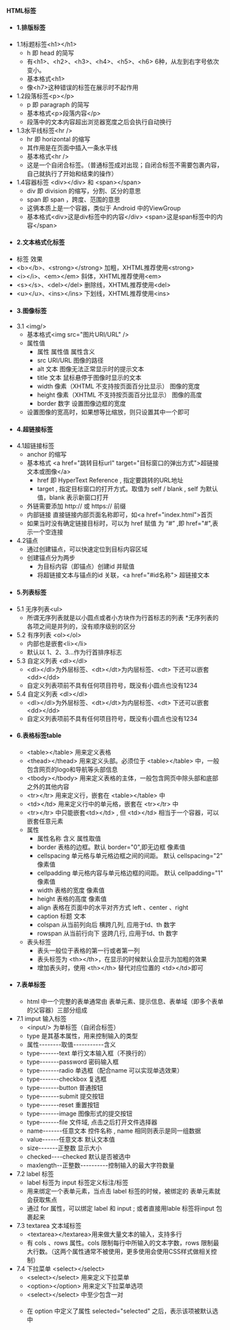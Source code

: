 #### HTML标签
* #### 1.排版标签
* 1.1标题标签\<h1>\</h1>
    * h 即 head 的简写
    * 有\<h1>、\<h2>、\<h3>、\<h4>、\<h5>、\<h6> 6种，从左到右字号依次变小。
    * 基本格式\<h1></h1>
    * 像\<h7>这种错误的标签在展示时不起作用
* 1.2段落标签\<p>\</p>
    * p 即 paragraph 的简写
    * 基本格式\<p>段落内容\</p>
    * 段落中的文本内容超出浏览器宽度之后会执行自动换行
* 1.3水平线标签\<hr \/>
    * hr 即 horizontal 的缩写
    * 其作用是在页面中插入一条水平线
    * 基本格式\<hr />
    * 这是一个自闭合标签。（普通标签成对出现；自闭合标签不需要包裹内容，自己就执行了开始和结束的操作）
* 1.4容器标签 \<div>\</div> 和 \<span>\</span>
    * div 即 division 的缩写，分割、区分的意思
    * span 即 span ，跨度、范围的意思
    * 这俩本质上是一个容器，类似于 Android 中的ViewGroup
    * 基本格式\<div>这是div标签中的内容\</div> \<span>这是span标签中的内容\</span> 
* #### 2.文本格式化标签
* 标签	效果
* \<b>\</b>、\<strong>\</strong>	加粗，XHTML推荐使用\<strong>
* \<i>\</i>、\<em>\</em>	斜体，XHTML推荐使用\<em>
* \<s>\</s>、\<del>\</del>	删除线，XHTML推荐使用\<del>
* \<u>\</u>、\<ins>\</ins>	下划线，XHTML推荐使用\<ins>
* #### 3.图像标签
* 3.1 \<img\/>
    * 基本格式\<img src="图片URI/URL" \/>
    * 属性值
        * 属性	属性值	属性含义
        * src	URI/URL	图像的路径
        * alt	文本	图像无法正常显示时的提示文本
        * title	文本	鼠标悬停于图像时显示的文本
        * width	像素（XHTML 不支持按页面百分比显示）	图像的宽度
        * height	像素（XHTML 不支持按页面百分比显示）	图像的高度
        * border	数字	设置图像边框的宽度
    * 设置图像的宽高时，如果想等比缩放，则只设置其中一个即可
* #### 4.超链接标签
* 4.1超链接标签<a></a>
    * anchor 的缩写
    * 基本格式 \<a href="跳转目标url" target="目标窗口的弹出方式">超链接文本或图像\</a>
        * href 即 HyperText Reference , 指定要跳转的URL地址
        * target , 指定目标窗口的打开方式。取值为 self / blank , self 为默认值，blank 表示新窗口打开
    * 外链需要添加 http:// 或 https:// 前缀
    * 内部链接 直接链接内部页面名称即可，如\<a href="index.html">首页</a>
    * 如果当时没有确定链接目标时，可以为 href 赋值 为 “#” ,即 href="#",表示一个空连接
* 4.2锚点
    * 通过创建锚点，可以快速定位到目标内容区域
    * 创建锚点分为两步
        * 为目标内容（即锚点）创建id 并赋值
        * 将超链接文本与锚点的id 关联，\<a href="#id名称"> 超链接文本 </a>
* #### 5.列表标签
* 5.1 无序列表\<ul>
    * 所谓无序列表就是以小圆点或者小方块作为行首标志的列表
    *无序列表的各项之间是并列的，没有顺序级别的区分
* 5.2 有序列表 \<ol>\</ol>
    * 内部也是嵌套\<li>\</li>
    * 默认以 1、2、3...作为行首排序标志
* 5.3 自定义列表 \<dl>\</dl>
    * \<dl>\</dl>为外层标签、\<dt>\</dt>为内层标签、\<dt> 下还可以嵌套 \<dd>\</dd>
    * 自定义列表项前不具有任何项目符号，既没有小圆点也没有1234
* 5.4 自定义列表 \<dl>\</dl>
    * \<dl>\</dl>为外层标签、\<dt>\</dt>为内层标签、\<dt> 下还可以嵌套 \<dd>\</dd>
    * 自定义列表项前不具有任何项目符号，既没有小圆点也没有1234
* #### 6.表格标签table
    * \<table>\</table> 用来定义表格
    * \<thead>\</thead> 用来定义头部。必须位于 \<table>\</table> 中，一般包含网页的logo和导航等头部信息
    * \<tbody>\</tbody> 用来定义表格的主体，一般包含网页中除头部和底部之外的其他内容
    * \<tr>\</tr> 用来定义行，嵌套在 \<table>\</table> 中
    * \<td>\</td> 用来定义行中的单元格，嵌套在 \<tr>\</tr> 中 
    * \<tr>\</tr> 中只能嵌套\<td>\</td> , 但 \<td>\</td> 相当于一个容器，可以嵌套任意元素
    * 属性
        * 属性名称	        含义	                           属性取值
        * border	    表格的边框。默认 border="0",即无边框	像素值
        * cellspacing	单元格与单元格边框之间的间距。          默认 cellspacing="2"	                        像素值
        * cellpadding	单元格内容与单元格边框的间距。          默认 cellpadding="1"	                        像素值
        * width	        表格的宽度	                            像素值
        * height	    表格的高度	                            像素值
        * align	        表格在页面中的水平对齐方式	            left 、center 、right
        * caption	    标题	                                文本
        * colspan	    从当前列向后 横跨几列, 应用于td、th	    数字
        * rowspan	    从当前行向下 竖跨几行, 应用于td、th	    数字
    * 表头标签
        * 表头一般位于表格的第一行或者第一列
        * 表头标签为 \<th>\</th>，在显示的时候默认会显示为加粗的效果
        * 增加表头时，使用 \<th>\</th> 替代对应位置的 \<td>\</td>即可
* #### 7.表单标签
    * html 中一个完整的表单通常由 表单元素、提示信息、表单域（即多个表单的父容器）三部分组成
* 7.1 imput 输入标签    
    * \<input/> 为单标签（自闭合标签） 
    * type 是其基本属性，用来控制输入的类型          
    * 属性--------取值-----------含义
    * type-------text	        单行文本输入框（不换行的）
    * type-------password	    密码输入框
    * type-------radio	        单选框（配合name 可以实现单选效果）
    * type-------checkbox	    复选框
    * type-------button	        普通按钮
    * type-------submit	        提交按钮
    * type-------reset	        重置按钮
    * type-------image	        图像形式的提交按钮
    * type-------file	        文件域, 点击之后打开文件选择器
    * name-------任意文本	    控件名称 , name 相同则表示是同一组数据
    * value------任意文本	    默认文本值
    * size-------正整数	        显示大小
    * checked----checked	    默认是否被选中
    * maxlength--正整数----------控制输入的最大字符数量
* 7.2 label 标签
    * label 标签为 input 标签定义标注/标签
    * 用来绑定一个表单元素，当点击 label 标签的时候，被绑定的 表单元素就会获取焦点
    * 通过 for 属性，可以绑定 label 和 input ; 或者直接用lable 标签将input 包裹起来
* 7.3 textarea 文本域标签
    * \<textarea>\</textarea>用来做大量文本的输入，支持多行
    * 有 cols 、rows 属性。cols 限制每行中所输入的文本字数，rows 限制最大行数。（这两个属性通常不被使用，更多使用会使用CSS样式做相关控制）
* 7.4 下拉菜单 \<select>\</select>
    * \<select>\</select> 用来定义下拉菜单
    * \<option>\</option> 用来定义下拉菜单选项
    * \<select>\</select> 中至少包含一对 <option></option>
    * 在 option 中定义了属性 selected="selected" 之后，表示该项被默认选中







